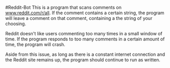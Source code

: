 #Reddit-Bot
This is a program that scans comments on www.reddit.com/r/all.
If the comment contains a certain string, the program will leave a comment on that comment, containing a the string of your choosing.

Reddit doesn't like users commenting too many times in a small window of time. If the program responds to too many comments in a certain amount of time, the program will crash.

Aside from this issue, as long as there is a constant internet connection and the Reddit site remains up, the program should continue to run as written.
